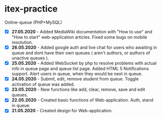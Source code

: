 # itex-practice
Online-queue (PHP+MySQL)

- [x] **27.05.2020** - Added MediaWiki documentation with "How to use" and "How to start" web-application articles. Fixed some bugs on mobile resolution.
- [x] **26.05.2020** - Added google auth and live chat for users who awaiting in queue and dont have their own queues ( aren't authors, or authors of unactive queues ).
- [x] **25.05.2020** - Added WebSocket by php to resolve problems with actual info in queue page and queue list page. Added HTML 5 Notifications support. Alert users in queue, when they would be next in queue.
- [x] **24.05.2020** - Submit, edit, remove student from queue. Toggle activation of queue was added.
- [x] **23.05.2020** - New functions like add, clear, remove, save and edit queues.
- [x] **22.05.2020** - Created basic functions of Web-application. Auth, stand in queue.
- [x] **21.05.2020** - Created design for Web-application.
